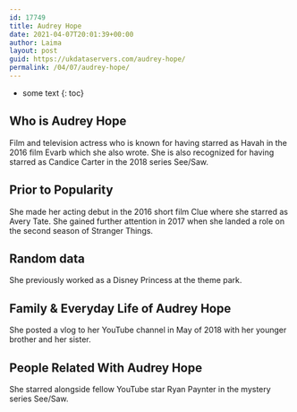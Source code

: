 ```yaml
---
id: 17749
title: Audrey Hope
date: 2021-04-07T20:01:39+00:00
author: Laima
layout: post
guid: https://ukdataservers.com/audrey-hope/
permalink: /04/07/audrey-hope/
---
```


* some text
{: toc}


## Who is Audrey Hope
                  
                  
                  
Film and television actress who is known for having starred as Havah in the 2016 film Evarb which she also wrote. She is also recognized for having starred as Candice Carter in the 2018 series See/Saw. 
                  
              
            
              
            
                
                
                
## Prior to Popularity
                  
                  
                  
She made her acting debut in the 2016 short film Clue where she starred as Avery Tate. She gained further attention in 2017 when she landed a role on the second season of Stranger Things. 
                  
              
            
              
            
                
                
                
## Random data
                  
                  
                  
She previously worked as a Disney Princess at the theme park. 
                  
              
            
              
            
                
                
                
## Family & Everyday Life of Audrey Hope
                  
                  
                  
She posted a vlog to her YouTube channel in May of 2018 with her younger brother and her sister. 
                  
              
            
              
            
                
                
                
## People Related With Audrey Hope
                  
                  
                  
She starred alongside fellow YouTube star Ryan Paynter in the mystery series See/Saw. 
                  
              
            
              
            
                
              
            
              
              
            
            
              
            
          
          
          